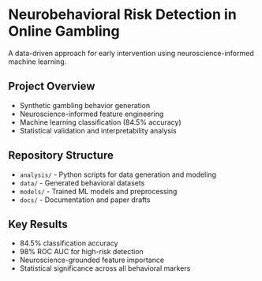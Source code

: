 # Neurobehavioral Risk Detection in Online Gambling

A data-driven approach for early intervention using neuroscience-informed machine learning.

## Project Overview
- Synthetic gambling behavior generation
- Neuroscience-informed feature engineering
- Machine learning classification (84.5% accuracy)
- Statistical validation and interpretability analysis

## Repository Structure
- `analysis/` - Python scripts for data generation and modeling
- `data/` - Generated behavioral datasets
- `models/` - Trained ML models and preprocessing
- `docs/` - Documentation and paper drafts

## Key Results
- 84.5% classification accuracy
- 98% ROC AUC for high-risk detection
- Neuroscience-grounded feature importance
- Statistical significance across all behavioral markers